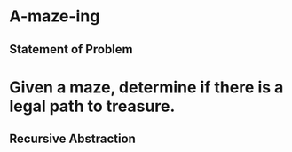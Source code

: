 # A-maze-ing
## Statement of Problem
# Given a maze, determine if there is a legal path to treasure.
## Recursive Abstraction
#
